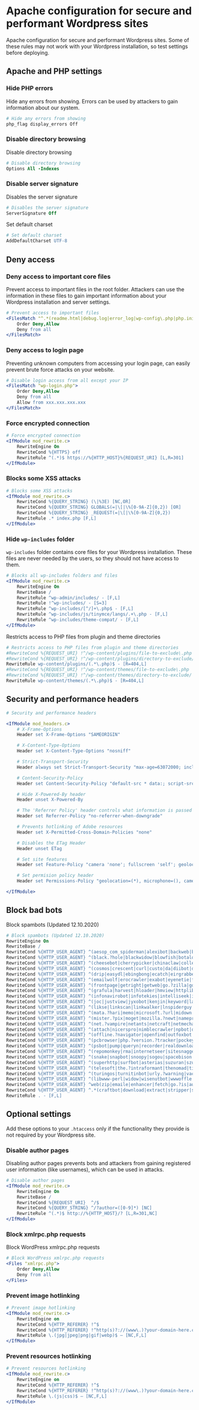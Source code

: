 # Apache configuration for secure and performant Wordpress sites

Apache configuration for secure and performant Wordpress sites. Some of these rules may not work with your Wordpress installation, so test settings before deploying.

## Apache and PHP settings

### Hide PHP errors
Hide any errors from showing. Errors can be used by attackers to gain information about our system.
```apache
# Hide any errors from showing
php_flag display_errors Off
```

### Disable directory browsing
Disable directory browsing
```apache
# Disable directory browsing
Options All -Indexes
```

### Disable server signature
Disables the server signature
```apache
# Disables the server signature
ServerSignature Off
```

Set default charset
```apache
# Set default charset
AddDefaultCharset UTF-8
```
## Deny access

### Deny access to important core files
Prevent access to important files in the root folder. Attackers can use the information in these files to gain important information about your Wordpress installation and server settings.
```apache
# Prevent access to important files
<FilesMatch "^.*(readme.html|debug.log|error_log|wp-config\.php|php.ini|\.[hH][tT][aApP].*)$">
    Order Deny,Allow
    Deny from all
</FilesMatch>
```

### Deny access to login page
Preventing unknown computers from accessing your login page, can easily prevent brute force attacks on your website.
```apache
# Disable login access from all except your IP
<FilesMatch "wp-login.php">
    Order Deny,Allow
    Deny from all
    Allow from xxx.xxx.xxx.xxx
</FilesMatch>
```

### Force encrypted connection
```apache
# Force encrypted connection
<IfModule mod_rewrite.c>
    RewriteEngine On
    RewriteCond %{HTTPS} off
    RewriteRule ^(.*)$ https://%{HTTP_HOST}%{REQUEST_URI} [L,R=301]
</IfModule>
```

### Blocks some XSS attacks
```apache
# Blocks some XSS attacks
<IfModule mod_rewrite.c>
    RewriteCond %{QUERY_STRING} (\|%3E) [NC,OR]
    RewriteCond %{QUERY_STRING} GLOBALS(=|\[|\%[0-9A-Z]{0,2}) [OR]
    RewriteCond %{QUERY_STRING} _REQUEST(=|\[|\%[0-9A-Z]{0,2})
    RewriteRule .* index.php [F,L]
</IfModule>
```

### Hide `wp-includes` folder
`wp-includes` folder contains core files for your Wordpress installation. These files are never needed by the users, so they should not have access to them.
```apache
# Blocks all wp-includes folders and files
<IfModule mod_rewrite.c>
    RewriteEngine On
    RewriteBase /
    RewriteRule ^wp-admin/includes/ - [F,L]
    RewriteRule !^wp-includes/ - [S=3]
    RewriteRule ^wp-includes/[^/]+\.php$ - [F,L]
    RewriteRule ^wp-includes/js/tinymce/langs/.+\.php - [F,L]
    RewriteRule ^wp-includes/theme-compat/ - [F,L]
</IfModule>
```

Restricts access to PHP files from plugin and theme directories
```apache
# Restricts access to PHP files from plugin and theme directories
#RewriteCond %{REQUEST_URI} !^/wp-content/plugins/file-to-exclude\.php
#RewriteCond %{REQUEST_URI} !^/wp-content/plugins/directory-to-exclude/
RewriteRule wp-content/plugins/(.*\.php)$ - [R=404,L]
#RewriteCond %{REQUEST_URI} !^/wp-content/themes/file-to-exclude\.php
#RewriteCond %{REQUEST_URI} !^/wp-content/themes/directory-to-exclude/
RewriteRule wp-content/themes/(.*\.php)$ - [R=404,L]
```

## Security and performance headers

```apache
# Security and performance headers

<IfModule mod_headers.c>
    # X-Frame-Options
	Header set X-Frame-Options "SAMEORIGIN"

    # X-Content-Type-Options
    Header set X-Content-Type-Options "nosniff"

    # Strict-Transport-Security
    Header always set Strict-Transport-Security "max-age=63072000; includeSubDomains"

    # Content-Security-Policy
    Header set Content-Security-Policy "default-src * data:; script-src https: 'unsafe-inline' 'unsafe-eval'; style-src https: 'unsafe-inline'"

    # Hide X-Powered-By header
    Header unset X-Powered-By

    # The 'Referrer Policy' header controls what information is passed on to the next site whenever a link is clicked on your site.
    Header set Referrer-Policy "no-referrer-when-downgrade"

    # Prevents hotlinking of Adobe resources
    Header set X-Permitted-Cross-Domain-Policies "none"

    # Disables the ETag Header
    Header unset ETag

    # Set site features
    Header set Feature-Policy "camera 'none'; fullscreen 'self'; geolocation *; microphone 'none'"

    # Set permision policy header
    Header set Permissions-Policy "geolocation=(*), microphone=(), camera=(), fullscreen=(self)"

</IfModule>
```

## Block bad bots

Block spambots (Updated 12.10.2020)
```apache
# Block spambots (Updated 12.10.2020)
RewriteEngine On
RewriteBase /
RewriteCond %{HTTP_USER_AGENT} ^(aesop_com_spiderman|alexibot|backweb|bandit|batchftp|bigfoot) [NC,OR]
RewriteCond %{HTTP_USER_AGENT} ^(black.?hole|blackwidow|blowfish|botalot|buddy|builtbottough|bullseye) [NC,OR]
RewriteCond %{HTTP_USER_AGENT} ^(cheesebot|cherrypicker|chinaclaw|collector|copier|copyrightcheck) [NC,OR]
RewriteCond %{HTTP_USER_AGENT} ^(cosmos|crescent|curl|custo|da|diibot|disco|dittospyder|dragonfly) [NC,OR]
RewriteCond %{HTTP_USER_AGENT} ^(drip|easydl|ebingbong|ecatch|eirgrabber|emailcollector|emailsiphon) [NC,OR]
RewriteCond %{HTTP_USER_AGENT} ^(emailwolf|erocrawler|exabot|eyenetie|filehound|flashget|flunky) [NC,OR]
RewriteCond %{HTTP_USER_AGENT} ^(frontpage|getright|getweb|go.?zilla|go-ahead-got-it|gotit|grabnet) [NC,OR]
RewriteCond %{HTTP_USER_AGENT} ^(grafula|harvest|hloader|hmview|httplib|httrack|humanlinks|ilsebot) [NC,OR]
RewriteCond %{HTTP_USER_AGENT} ^(infonavirobot|infotekies|intelliseek|interget|iria|jennybot|jetcar) [NC,OR]
RewriteCond %{HTTP_USER_AGENT} ^(joc|justview|jyxobot|kenjin|keyword|larbin|leechftp|lexibot|lftp|libweb) [NC,OR]
RewriteCond %{HTTP_USER_AGENT} ^(likse|linkscan|linkwalker|lnspiderguy|lwp|magnet|mag-net|markwatch) [NC,OR]
RewriteCond %{HTTP_USER_AGENT} ^(mata.?hari|memo|microsoft.?url|midown.?tool|miixpc|mirror|missigua) [NC,OR]
RewriteCond %{HTTP_USER_AGENT} ^(mister.?pix|moget|mozilla.?newt|nameprotect|navroad|backdoorbot|nearsite) [NC,OR]
RewriteCond %{HTTP_USER_AGENT} ^(net.?vampire|netants|netcraft|netmechanic|netspider|nextgensearchbot) [NC,OR]
RewriteCond %{HTTP_USER_AGENT} ^(attach|nicerspro|nimblecrawler|npbot|octopus|offline.?explorer) [NC,OR]
RewriteCond %{HTTP_USER_AGENT} ^(offline.?navigator|openfind|outfoxbot|pagegrabber|papa|pavuk) [NC,OR]
RewriteCond %{HTTP_USER_AGENT} ^(pcbrowser|php.?version.?tracker|pockey|propowerbot|prowebwalker) [NC,OR]
RewriteCond %{HTTP_USER_AGENT} ^(psbot|pump|queryn|recorder|realdownload|reaper|reget|true_robot) [NC,OR]
RewriteCond %{HTTP_USER_AGENT} ^(repomonkey|rma|internetseer|sitesnagger|siphon|slysearch|smartdownload) [NC,OR]
RewriteCond %{HTTP_USER_AGENT} ^(snake|snapbot|snoopy|sogou|spacebison|spankbot|spanner|sqworm|superbot) [NC,OR]
RewriteCond %{HTTP_USER_AGENT} ^(superhttp|surfbot|asterias|suzuran|szukacz|takeout|teleport) [NC,OR]
RewriteCond %{HTTP_USER_AGENT} ^(telesoft|the.?intraformant|thenomad|tighttwatbot|titan|urldispatcher) [NC,OR]
RewriteCond %{HTTP_USER_AGENT} ^(turingos|turnitinbot|urly.?warning|vacuum|vci|voideye|whacker) [NC,OR]
RewriteCond %{HTTP_USER_AGENT} ^(libwww-perl|widow|wisenutbot|wwwoffle|xaldon|xenu|zeus|zyborg|anonymouse) [NC,OR]
RewriteCond %{HTTP_USER_AGENT} ^web(zip|emaile|enhancer|fetch|go.?is|auto|bandit|clip|copier|master|reaper|sauger|site.?quester|whack) [NC,OR]
RewriteCond %{HTTP_USER_AGENT} ^.*(craftbot|download|extract|stripper|sucker|ninja|clshttp|webspider|leacher|collector|grabber|webpictures).*$ [NC]
RewriteRule . - [F,L]
```

## Optional settings
Add these options to your `.htaccess` only if the functionality they provide is not required by your Wordpress site.

### Disable author pages
Disabling author pages prevents bots and attackers from gaining registered user information (like usernames), which can be used in attacks.
```apache
# Disable author pages
<IfModule mod_rewrite.c>
    RewriteEngine On
    RewriteBase /
    RewriteCond %{REQUEST_URI}  ^/$
    RewriteCond %{QUERY_STRING} ^/?author=([0-9]*) [NC]
    RewriteRule ^(.*)$ http://%{HTTP_HOST}/? [L,R=301,NC]
</IfModule>
```

### Block xmlrpc.php requests
Block WordPress xmlrpc.php requests
```apache
# Block WordPress xmlrpc.php requests
<Files "xmlrpc.php">
    Order Deny,Allow
    Deny from all
</Files>
```

### Prevent image hotlinking
```apache
# Prevent image hotlinking
<IfModule mod_rewrite.c>
    RewriteEngine on
    RewriteCond %{HTTP_REFERER} !^$
    RewriteCond %{HTTP_REFERER} !^http(s)?://(www\.)?your-domain-here.com [NC]
    RewriteRule \.(jpg|jpeg|png|gif|webp)$ – [NC,F,L]
</IfModule>
```

### Prevent resources hotlinking
```apache
# Prevent resources hotlinking
<IfModule mod_rewrite.c>
    RewriteEngine on
    RewriteCond %{HTTP_REFERER} !^$
    RewriteCond %{HTTP_REFERER} !^http(s)?://(www\.)?your-domain-here.com [NC]
    RewriteRule \.(js|css)$ – [NC,F,L]
</IfModule>
```
